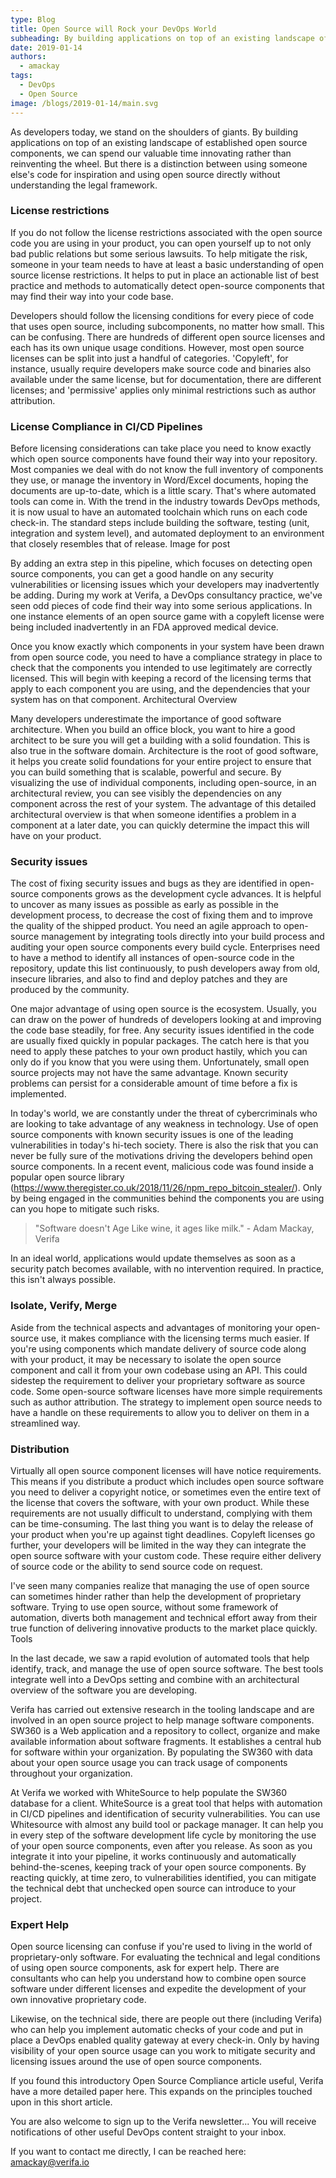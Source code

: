 ```yaml
---
type: Blog
title: Open Source will Rock your DevOps World
subheading: By building applications on top of an existing landscape of established open source components, we can spend our valuable time innovating rather than reinventing the wheel
date: 2019-01-14
authors:
  - amackay
tags:
  - DevOps
  - Open Source
image: /blogs/2019-01-14/main.svg
---
```


As developers today, we stand on the shoulders of giants. By building applications on top of an existing landscape of established open source components, we can spend our valuable time innovating rather than reinventing the wheel. But there is a distinction between using someone else's code for inspiration and using open source directly without understanding the legal framework.

### License restrictions

If you do not follow the license restrictions associated with the open source code you are using in your product, you can open yourself up to not only bad public relations but some serious lawsuits. To help mitigate the risk, someone in your team needs to have at least a basic understanding of open source license restrictions. It helps to put in place an actionable list of best practice and methods to automatically detect open-source components that may find their way into your code base.

Developers should follow the licensing conditions for every piece of code that uses open source, including subcomponents, no matter how small. This can be confusing. There are hundreds of different open source licenses and each has its own unique usage conditions. However, most open source licenses can be split into just a handful of categories. 'Copyleft', for instance, usually require developers make source code and binaries also available under the same license, but for documentation, there are different licenses; and 'permissive' applies only minimal restrictions such as author attribution.

### License Compliance in CI/CD Pipelines

Before licensing considerations can take place you need to know exactly which open source components have found their way into your repository. Most companies we deal with do not know the full inventory of components they use, or manage the inventory in Word/Excel documents, hoping the documents are up-to-date, which is a little scary. That's where automated tools can come in. With the trend in the industry towards DevOps methods, it is now usual to have an automated toolchain which runs on each code check-in. The standard steps include building the software, testing (unit, integration and system level), and automated deployment to an environment that closely resembles that of release.
Image for post

By adding an extra step in this pipeline, which focuses on detecting open source components, you can get a good handle on any security vulnerabilities or licensing issues which your developers may inadvertently be adding. During my work at Verifa, a DevOps consultancy practice, we've seen odd pieces of code find their way into some serious applications. In one instance elements of an open source game with a copyleft license were being included inadvertently in an FDA approved medical device.

Once you know exactly which components in your system have been drawn from open source code, you need to have a compliance strategy in place to check that the components you intended to use legitimately are correctly licensed.
This will begin with keeping a record of the licensing terms that apply to each component you are using, and the dependencies that your system has on that component.
Architectural Overview

Many developers underestimate the importance of good software architecture. When you build an office block, you want to hire a good architect to be sure you will get a building with a solid foundation. This is also true in the software domain. Architecture is the root of good software, it helps you create solid foundations for your entire project to ensure that you can build something that is scalable, powerful and secure.
By visualizing the use of individual components, including open-source, in an architectural review, you can see visibly the dependencies on any component across the rest of your system.
The advantage of this detailed architectural overview is that when someone identifies a problem in a component at a later date, you can quickly determine the impact this will have on your product.

### Security issues

The cost of fixing security issues and bugs as they are identified in open-source components grows as the development cycle advances. It is helpful to uncover as many issues as possible as early as possible in the development process, to decrease the cost of fixing them and to improve the quality of the shipped product. You need an agile approach to open-source management by integrating tools directly into your build process and auditing your open source components every build cycle. Enterprises need to have a method to identify all instances of open-source code in the repository, update this list continuously, to push developers away from old, insecure libraries, and also to find and deploy patches and they are produced by the community.

One major advantage of using open source is the ecosystem. Usually, you can draw on the power of hundreds of developers looking at and improving the code base steadily, for free. Any security issues identified in the code are usually fixed quickly in popular packages. The catch here is that you need to apply these patches to your own product hastily, which you can only do if you know that you were using them. Unfortunately, small open source projects may not have the same advantage. Known security problems can persist for a considerable amount of time before a fix is implemented.

In today's world, we are constantly under the threat of cybercriminals who are looking to take advantage of any weakness in technology. Use of open source components with known security issues is one of the leading vulnerabilities in today's hi-tech society. There is also the risk that you can never be fully sure of the motivations driving the developers behind open source components. In a recent event, malicious code was found inside a popular open source library (<https://www.theregister.co.uk/2018/11/26/npm_repo_bitcoin_stealer/>). Only by being engaged in the communities behind the components you are using can you hope to mitigate such risks.

<blockquote>"Software doesn't Age Like wine, it ages like milk." - Adam Mackay, Verifa</blockquote>

In an ideal world, applications would update themselves as soon as a security patch becomes available, with no intervention required. In practice, this isn't always possible.

### Isolate, Verify, Merge

Aside from the technical aspects and advantages of monitoring your open-source use, it makes compliance with the licensing terms much easier. If you're using components which mandate delivery of source code along with your product, it may be necessary to isolate the open source component and call it from your own codebase using an API. This could sidestep the requirement to deliver your proprietary software as source code.
Some open-source software licenses have more simple requirements such as author attribution. The strategy to implement open source needs to have a handle on these requirements to allow you to deliver on them in a streamlined way.

### Distribution

Virtually all open source component licenses will have notice requirements. This means if you distribute a product which includes open source software you need to deliver a copyright notice, or sometimes even the entire text of the license that covers the software, with your own product. While these requirements are not usually difficult to understand, complying with them can be time-consuming. The last thing you want is to delay the release of your product when you're up against tight deadlines. Copyleft licenses go further, your developers will be limited in the way they can integrate the open source software with your custom code. These require either delivery of source code or the ability to send source code on request.

I've seen many companies realize that managing the use of open source can sometimes hinder rather than help the development of proprietary software. Trying to use open source, without some framework of automation, diverts both management and technical effort away from their true function of delivering innovative products to the market place quickly.
Tools

In the last decade, we saw a rapid evolution of automated tools that help identify, track, and manage the use of open source software. The best tools integrate well into a DevOps setting and combine with an architectural overview of the software you are developing.

Verifa has carried out extensive research in the tooling landscape and are involved in an open source project to help manage software components. SW360 is a Web application and a repository to collect, organize and make available information about software fragments. It establishes a central hub for software within your organization. By populating the SW360 with data about your open source usage you can track usage of components throughout your organization.

At Verifa we worked with WhiteSource to help populate the SW360 database for a client. WhiteSource is a great tool that helps with automation in CI/CD pipelines and identification of security vulnerabilities. You can use Whitesource with almost any build tool or package manager. It can help you in every step of the software development life cycle by monitoring the use of your open source components, even after you release. As soon as you integrate it into your pipeline, it works continuously and automatically behind-the-scenes, keeping track of your open source components.
By reacting quickly, at time zero, to vulnerabilities identified, you can mitigate the technical debt that unchecked open source can introduce to your project.

### Expert Help

Open source licensing can confuse if you're used to living in the world of proprietary-only software. For evaluating the technical and legal conditions of using open source components, ask for expert help. There are consultants who can help you understand how to combine open source software under different licenses and expedite the development of your own innovative proprietary code.

Likewise, on the technical side, there are people out there (including Verifa) who can help you implement automatic checks of your code and put in place a DevOps enabled quality gateway at every check-in.
Only by having visibility of your open source usage can you work to mitigate security and licensing issues around the use of open source components.

If you found this introductory Open Source Compliance article useful, Verifa have a more detailed paper here. This expands on the principles touched upon in this short article.

You are also welcome to sign up to the Verifa newsletter... You will receive notifications of other useful DevOps content straight to your inbox.

If you want to contact me directly, I can be reached here: amackay@verifa.io
